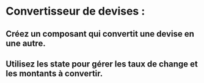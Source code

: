 # Convertisseur de devises : 

## Créez un composant qui convertit une devise en une autre. 
## Utilisez les state pour gérer les taux de change et les montants à convertir.
